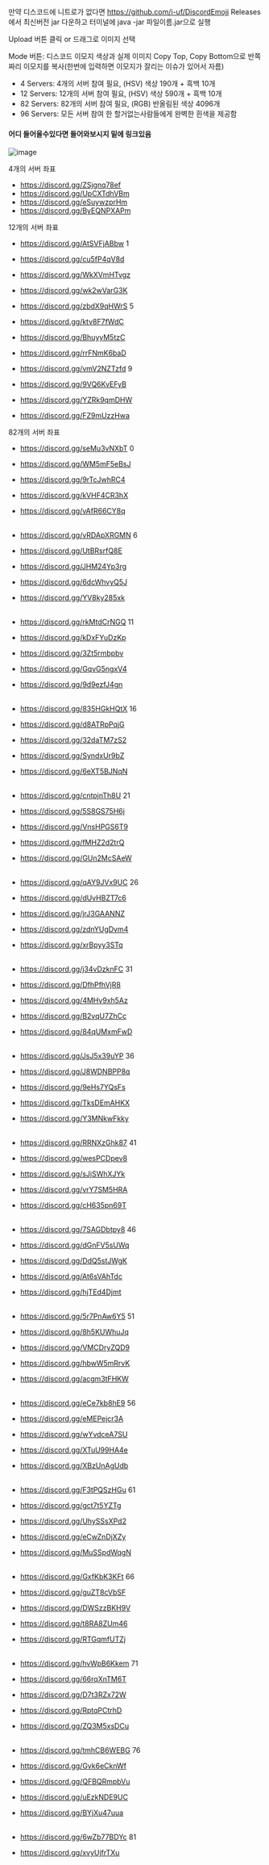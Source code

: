 만약 디스코드에 니트로가 없다면 https://github.com/i-uf/DiscordEmoji
Releases에서 최신버전 jar 다운하고 터미널에 java -jar 파일이름.jar으로 실행

Upload 버튼 클릭 or 드래그로 이미지 선택

Mode 버튼: 디스코드 이모지 색상과 실제 이미지
Copy Top, Copy Bottom으로 반쪽짜리 이모지를 복사(한번에 입력하면 이모지가 잘리는 이슈가 있어서 자름)

- 4 Servers: 4개의 서버 참여 필요, (HSV) 색상 190개 + 흑백 10개
- 12 Servers: 12개의 서버 참여 필요, (HSV) 색상 590개 + 흑백 10개
- 82 Servers: 82개의 서버 참여 필요, (RGB) 반올림된 색상 4096개
- 96 Servers: 모든 서버 참여 한 할거없는사람들에게 완벽한 흰색을 제공함
#### 어디 들어올수있다면 들어와보시지 밑에 링크있음
![image](https://github.com/user-attachments/assets/3ce12c81-5bf0-4318-803c-127c3edb18c2)



4개의 서버 좌표

- https://discord.gg/ZSjgnq78ef
- https://discord.gg/UpCXTdhVBm
- https://discord.gg/eSuywzprHm
- https://discord.gg/ByEQNPXAPm

12개의 서버 좌표

- https://discord.gg/AtSVFjABbw 1
- https://discord.gg/cu5fP4qV8d
- https://discord.gg/WkXVmHTvgz
- https://discord.gg/wk2wVarG3K

  
- https://discord.gg/zbdX9qHWrS 5
- https://discord.gg/ktv8F7fWdC
- https://discord.gg/BhuyyM5tzC
- https://discord.gg/rrFNmK6baD

- https://discord.gg/vmV2NZTzfd 9
- https://discord.gg/9VQ6KvEFyB
- https://discord.gg/YZRk9qmDHW
- https://discord.gg/FZ9mUzzHwa

82개의 서버 좌표
- https://discord.gg/seMu3vNXbT 0
- https://discord.gg/WM5mF5eBsJ
- https://discord.gg/9rTcJwhRC4
- https://discord.gg/kVHF4CR3hX
- https://discord.gg/vAfR66CY8q<br><br>
  
- https://discord.gg/vRDApXRGMN 6
- https://discord.gg/UtBRsrfQ8E
- https://discord.gg/JHM24Yp3rg
- https://discord.gg/6dcWhvyQ5J
- https://discord.gg/YV8ky285xk<br><br>

- https://discord.gg/rkMtdCrNGQ 11
- https://discord.gg/kDxFYuDzKp
- https://discord.gg/3Zt5rmbpbv
- https://discord.gg/GqvG5ngxV4
- https://discord.gg/9d9ezfJ4gn<br><br>

- https://discord.gg/835HGkHQtX 16
- https://discord.gg/d8ATRpPqjG
- https://discord.gg/32daTM7zS2
- https://discord.gg/SyndxUr9bZ
- https://discord.gg/6eXT5BJNqN<br><br>

- https://discord.gg/cntpjnTh8U 21
- https://discord.gg/5S8GS75H6j
- https://discord.gg/VnsHPGS6T9
- https://discord.gg/fMHZ2d2trQ
- https://discord.gg/GUn2McSAeW<br><br>

- https://discord.gg/qAY9JVx9UC 26
- https://discord.gg/dUvHBZT7c6
- https://discord.gg/jrJ3GAANNZ
- https://discord.gg/zdnYUgDvm4
- https://discord.gg/xrBpyy3STq<br><br>

- https://discord.gg/j34vDzknFC 31
- https://discord.gg/DfhPfhVjR8
- https://discord.gg/4MHv9xh5Az
- https://discord.gg/B2vqU7ZhCc
- https://discord.gg/84qUMxmFwD<br><br>

- https://discord.gg/JsJ5x39uYP 36
- https://discord.gg/J8WDNBPP8q
- https://discord.gg/9eHs7YQsFs
- https://discord.gg/TksDEmAHKX
- https://discord.gg/Y3MNkwFkky<br><br>

- https://discord.gg/RRNXzGhk87 41
- https://discord.gg/wesPCDpev8
- https://discord.gg/sJjSWhXJYk
- https://discord.gg/vrY7SM5HRA
- https://discord.gg/cH635pn69T<br><br>

- https://discord.gg/7SAGDbtpy8 46
- https://discord.gg/dGnFV5sUWq
- https://discord.gg/DdQ5stJWgK
- https://discord.gg/At6sVAhTdc
- https://discord.gg/hjTEd4Djmt<br><br>

- https://discord.gg/5r7PnAw6Y5 51
- https://discord.gg/8h5KUWhuJq
- https://discord.gg/VMCDryZQD9
- https://discord.gg/hbwW5mRrvK
- https://discord.gg/acgm3tFHKW<br><br>

- https://discord.gg/eCe7kb8hE9 56
- https://discord.gg/eMEPejcr3A
- https://discord.gg/wYvdceA7SU
- https://discord.gg/XTuU99HA4e
- https://discord.gg/XBzUnAgUdb<br><br>

- https://discord.gg/F3tPQSzHGu 61
- https://discord.gg/gct7t5YZTg
- https://discord.gg/UhySSsXPd2
- https://discord.gg/eCwZnDjXZy
- https://discord.gg/MuSSpdWqgN<br><br>

- https://discord.gg/GxfKbK3KFt 66
- https://discord.gg/guZT8cVbSF
- https://discord.gg/DWSzzBKH9V
- https://discord.gg/t8RA8ZUm46
- https://discord.gg/RTGqmfUTZj<br><br>

- https://discord.gg/hvWpB6Kkem 71
- https://discord.gg/66rqXnTM6T
- https://discord.gg/D7t3RZx72W
- https://discord.gg/RptqPCtrhD
- https://discord.gg/ZQ3M5xsDCu<br><br>

- https://discord.gg/tmhCB6WEBG 76
- https://discord.gg/Gvk6eCknWf
- https://discord.gg/QFBQRmpbVu
- https://discord.gg/uEzkNDE9UC
- https://discord.gg/BYjXu47uua<br><br>

- https://discord.gg/6wZb77BDYc 81
- https://discord.gg/xvyUjfrTXu
